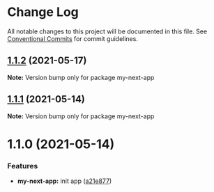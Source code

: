# Change Log

All notable changes to this project will be documented in this file.
See [Conventional Commits](https://conventionalcommits.org) for commit guidelines.

## [1.1.2](https://github.com/ardakkk/monorepo-mediamonks/compare/my-next-app@1.1.1...my-next-app@1.1.2) (2021-05-17)

**Note:** Version bump only for package my-next-app





## [1.1.1](https://github.com/ardakkk/monorepo-mediamonks/compare/my-next-app@1.1.0...my-next-app@1.1.1) (2021-05-14)

**Note:** Version bump only for package my-next-app





# 1.1.0 (2021-05-14)


### Features

* **my-next-app:** init app ([a21e877](https://github.com/ardakkk/monorepo-mediamonks/commit/a21e8774b46553285835189e61f94c480d4d6dd5))
